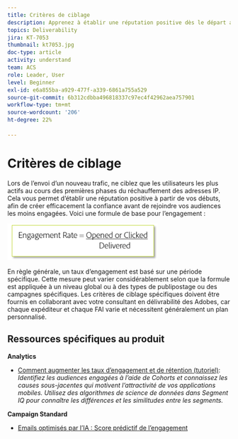 ```yaml
---
title: Critères de ciblage
description: Apprenez à établir une réputation positive dès le départ afin de bâtir efficacement la confiance avant d’accéder à vos audiences les moins engagées.
topics: Deliverability
jira: KT-7053
thumbnail: kt7053.jpg
doc-type: article
activity: understand
team: ACS
role: Leader, User
level: Beginner
exl-id: e6a855ba-a929-477f-a339-6861a755a529
source-git-commit: 6b312cdbba496818337c97ec4f42962aea757901
workflow-type: tm+mt
source-wordcount: '206'
ht-degree: 22%

---
```


# Critères de ciblage

Lors de l’envoi d’un nouveau trafic, ne ciblez que les utilisateurs les plus actifs au cours des premières phases du réchauffement des adresses IP. Cela vous permet d’établir une réputation positive à partir de vos débuts, afin de créer efficacement la confiance avant de rejoindre vos audiences les moins engagées. Voici une formule de base pour l’engagement :

![Formule d’engagement](../assets/formula-for-enagement.png)

En règle générale, un taux d’engagement est basé sur une période spécifique. Cette mesure peut varier considérablement selon que la formule est appliquée à un niveau global ou à des types de publipostage ou des campagnes spécifiques. Les critères de ciblage spécifiques doivent être fournis en collaborant avec votre consultant en délivrabilité des Adobes, car chaque expéditeur et chaque FAI varie et nécessitent généralement un plan personnalisé.

## Ressources spécifiques au produit

**Analytics**

* [Comment augmenter les taux d’engagement et de rétention (tutoriel)](https://experienceleague.adobe.com/docs/analytics-learn/tutorials/mobile-app-analytics/measuring-mobile-analytics/how-to-increase-engagement-and-retention-rates.html?lang=en#mobile-app-analytics): *Identifiez les audiences engagées à l’aide de Cohorts et connaissez les causes sous-jacentes qui motivent l’attractivité de vos applications mobiles. Utilisez des algorithmes de science de données dans Segment IQ pour connaître les différences et les similitudes entre les segments.*

**Campaign Standard**

* [Emails optimisés par l’IA : Score prédictif de l’engagement](https://experienceleague.adobe.com/docs/campaign-standard/using/testing-and-sending/preparing-and-testing-messages/predictive.html#predictive-scoring)
